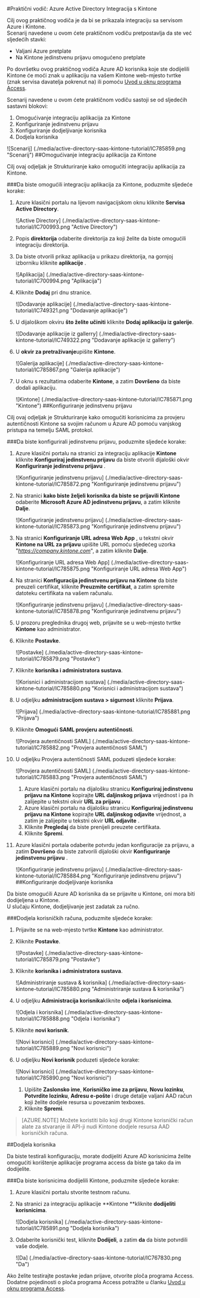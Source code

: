 <properties 
    pageTitle="Praktični vodič: Azure Active Directory Integracija s Kintone | Microsoft Azure" 
    description="Saznajte kako koristiti Kintone s Azure Active Directory da biste omogućili jedinstvenu prijavu, automatiziranog dodjele resursa i više!" 
    services="active-directory" 
    authors="jeevansd"  
    documentationCenter="na" 
    manager="femila"/>
<tags 
    ms.service="active-directory" 
    ms.devlang="na" 
    ms.topic="article" 
    ms.tgt_pltfrm="na" 
    ms.workload="identity" 
    ms.date="09/01/2016" 
    ms.author="jeedes" />

#<a name="tutorial-azure-active-directory-integration-with-kintone"></a>Praktični vodič: Azure Active Directory Integracija s Kintone
  
Cilj ovog praktičnog vodiča je da bi se prikazala integraciju sa servisom Azure i Kintone.  
Scenarij navedene u ovom ćete praktičnom vodiču pretpostavlja da ste već sljedećih stavki:

-   Valjani Azure pretplate
-   Na Kintone jedinstvenu prijavu omogućeno pretplate
  
Po dovršetku ovog praktičnog vodiča Azure AD korisnika koje ste dodijelili Kintone će moći znak u aplikaciju na vašem Kintone web-mjesto tvrtke (znak servisa davatelja pokrenut na) ili pomoću [Uvod u oknu programa Access](active-directory-saas-access-panel-introduction.md).
  
Scenarij navedene u ovom ćete praktičnom vodiču sastoji se od sljedećih sastavni blokovi:

1.  Omogućivanje integraciju aplikacija za Kintone
2.  Konfiguriranje jedinstvenu prijavu
3.  Konfiguriranje dodjeljivanje korisnika
4.  Dodjela korisnika

![Scenarij] (./media/active-directory-saas-kintone-tutorial/IC785859.png "Scenarij")
##<a name="enabling-the-application-integration-for-kintone"></a>Omogućivanje integraciju aplikacija za Kintone
  
Cilj ovaj odjeljak je Strukturiranje kako omogućiti integraciju aplikacija za Kintone.

###<a name="to-enable-the-application-integration-for-kintone-perform-the-following-steps"></a>Da biste omogućili integraciju aplikacija za Kintone, poduzmite sljedeće korake:

1.  Azure klasični portalu na lijevom navigacijskom oknu kliknite **Servisa Active Directory**.

    ![Active Directory] (./media/active-directory-saas-kintone-tutorial/IC700993.png "Active Directory")

2.  Popis **direktorija** odaberite direktorija za koji želite da biste omogućili integraciju direktorija.

3.  Da biste otvorili prikaz aplikacija u prikazu direktorija, na gornjoj izborniku kliknite **aplikacije** .

    ![Aplikacija] (./media/active-directory-saas-kintone-tutorial/IC700994.png "Aplikacija")

4.  Kliknite **Dodaj** pri dnu stranice.

    ![Dodavanje aplikacije] (./media/active-directory-saas-kintone-tutorial/IC749321.png "Dodavanje aplikacije")

5.  U dijaloškom okviru **što želite učiniti** kliknite **Dodaj aplikaciju iz galerije**.

    ![Dodavanje aplikacije iz gallerry] (./media/active-directory-saas-kintone-tutorial/IC749322.png "Dodavanje aplikacije iz gallerry")

6.  U **okvir za pretraživanje**upišite **Kintone**.

    ![Galerija aplikacije] (./media/active-directory-saas-kintone-tutorial/IC785867.png "Galerija aplikacije")

7.  U oknu s rezultatima odaberite **Kintone**, a zatim **Dovršeno** da biste dodali aplikaciju.

    ![Kintone] (./media/active-directory-saas-kintone-tutorial/IC785871.png "Kintone")
##<a name="configuring-single-sign-on"></a>Konfiguriranje jedinstvenu prijavu
  
Cilj ovaj odjeljak je Strukturiranje kako omogućiti korisnicima za provjeru autentičnosti Kintone sa svojim računom u Azure AD pomoću vanjskog pristupa na temelju SAML protokol.

###<a name="to-configure-single-sign-on-perform-the-following-steps"></a>Da biste konfigurirali jedinstvenu prijavu, poduzmite sljedeće korake:

1.  Azure klasični portalu na stranici za integraciju aplikacije **Kintone** kliknite **Konfiguriraj jedinstvenu prijavu** da biste otvorili dijaloški okvir **Konfiguriranje jedinstvenu prijavu** .

    ![Konfiguriranje jedinstvenu prijavu] (./media/active-directory-saas-kintone-tutorial/IC785872.png "Konfiguriranje jedinstvenu prijavu")

2.  Na stranici **kako biste željeli korisnika da biste se prijavili Kintone** odaberite **Microsoft Azure AD jedinstvenu prijavu**, a zatim kliknite **Dalje**.

    ![Konfiguriranje jedinstvenu prijavu] (./media/active-directory-saas-kintone-tutorial/IC785873.png "Konfiguriranje jedinstvenu prijavu")

3.  Na stranici **Konfiguriranje URL adresa Web App** , u tekstni okvir **Kintone na URL za prijavu** upišite URL pomoću sljedećeg uzorka "*https://company.kintone.com*", a zatim kliknite **Dalje**.

    ![Konfiguriranje URL adresa Web App] (./media/active-directory-saas-kintone-tutorial/IC785875.png "Konfiguriranje URL adresa Web App")

4.  Na stranici **Konfiguracija jedinstvenu prijavu na Kintone** da biste preuzeli certifikat, kliknite **Preuzmite certifikat**, a zatim spremite datoteku certifikata na vašem računalu.

    ![Konfiguriranje jedinstvenu prijavu] (./media/active-directory-saas-kintone-tutorial/IC785878.png "Konfiguriranje jedinstvenu prijavu")

5.  U prozoru preglednika drugoj web, prijavite se u web-mjesto tvrtke **Kintone** kao administrator.

6.  Kliknite **Postavke**.

    ![Postavke] (./media/active-directory-saas-kintone-tutorial/IC785879.png "Postavke")

7.  Kliknite **korisnika i administratora sustava**.

    ![Korisnici i administracijom sustava] (./media/active-directory-saas-kintone-tutorial/IC785880.png "Korisnici i administracijom sustava")

8.  U odjeljku **administracijom sustava \> sigurnost** kliknite **Prijava**.

    ![Prijava] (./media/active-directory-saas-kintone-tutorial/IC785881.png "Prijava")

9.  Kliknite **Omogući SAML provjeru autentičnosti**.

    ![Provjera autentičnosti SAML] (./media/active-directory-saas-kintone-tutorial/IC785882.png "Provjera autentičnosti SAML")

10. U odjeljku Provjera autentičnosti SAML poduzeti sljedeće korake:

    ![Provjera autentičnosti SAML] (./media/active-directory-saas-kintone-tutorial/IC785883.png "Provjera autentičnosti SAML")

    1.  Azure klasični portalu na dijalošku stranicu **Konfiguriraj jedinstvenu prijavu na Kintone** kopirajte **URL daljinskog prijava** vrijednost i pa ih zalijepite u tekstni okvir **URL za prijavu** .
    2.  Azure klasični portalu na dijalošku stranicu **Konfiguriraj jedinstvenu prijavu na Kintone** kopirajte **URL daljinskog odjavite** vrijednost, a zatim je zalijepite u tekstni okvir **URL odjavite** .
    3.  Kliknite **Pregledaj** da biste prenijeli preuzete certifikata.
    4.  Kliknite **Spremi**.

11. Azure klasični portala odaberite potvrdu jedan konfiguracije za prijavu, a zatim **Dovršeno** da biste zatvorili dijaloški okvir **Konfiguriranje jedinstvenu prijavu** .

    ![Konfiguriranje jedinstvenu prijavu] (./media/active-directory-saas-kintone-tutorial/IC785884.png "Konfiguriranje jedinstvenu prijavu")
##<a name="configuring-user-provisioning"></a>Konfiguriranje dodjeljivanje korisnika
  
Da biste omogućili Azure AD korisnika da se prijavite u Kintone, oni mora biti dodijeljena u Kintone.  
U slučaju Kintone, dodjeljivanje jest zadatak za ručno.

###<a name="to-provision-a-user-accounts-perform-the-following-steps"></a>Dodjela korisničkih računa, poduzmite sljedeće korake:

1.  Prijavite se na web-mjesto tvrtke **Kintone** kao administrator.

2.  Kliknite **Postavke**.

    ![Postavke] (./media/active-directory-saas-kintone-tutorial/IC785879.png "Postavke")

3.  Kliknite **korisnika i administratora sustava**.

    ![Administriranje sustava & korisnika] (./media/active-directory-saas-kintone-tutorial/IC785880.png "Administriranje sustava & korisnika")

4.  U odjeljku **Administracija korisnika**kliknite **odjela i korisnicima**.

    ![Odjela i korisnika] (./media/active-directory-saas-kintone-tutorial/IC785888.png "Odjela i korisnika")

5.  Kliknite **novi korisnik**.

    ![Novi korisnici] (./media/active-directory-saas-kintone-tutorial/IC785889.png "Novi korisnici")

6.  U odjeljku **Novi korisnik** poduzeti sljedeće korake:

    ![Novi korisnici] (./media/active-directory-saas-kintone-tutorial/IC785890.png "Novi korisnici")

    1.  Upišite **Zaslonsko ime**, **Korisničko ime za prijavu**, **Novu lozinku**, **Potvrdite lozinku**, **Adresu e-pošte** i druge detalje valjani AAD račun koji želite dodjele resursa u povezanim texboxes.
    2.  Kliknite **Spremi**.

>[AZURE.NOTE] Možete koristiti bilo koji drugi Kintone korisnički račun alate za stvaranje ili API-ji nudi Kintone dodjele resursa AAD korisničkih računa.

##<a name="assigning-users"></a>Dodjela korisnika
  
Da biste testirali konfiguraciju, morate dodijeliti Azure AD korisnicima želite omogućiti korištenje aplikacije programa access da biste ga tako da im dodijelite.

###<a name="to-assign-users-to-kintone-perform-the-following-steps"></a>Da biste korisnicima dodijelili Kintone, poduzmite sljedeće korake:

1.  Azure klasični portalu stvorite testnom računu.

2.  Na stranici za integraciju aplikacije **Kintone **kliknite **dodijeliti korisnicima**.

    ![Dodjela korisnika] (./media/active-directory-saas-kintone-tutorial/IC785891.png "Dodjela korisnika")

3.  Odaberite korisnički test, kliknite **Dodijeli**, a zatim **da** da biste potvrdili vaše dodjele.

    ![Da] (./media/active-directory-saas-kintone-tutorial/IC767830.png "Da")
  
Ako želite testirajte postavke jedan prijave, otvorite ploča programa Access. Dodatne pojedinosti o ploča programa Access potražite u članku [Uvod u oknu programa Access](active-directory-saas-access-panel-introduction.md).